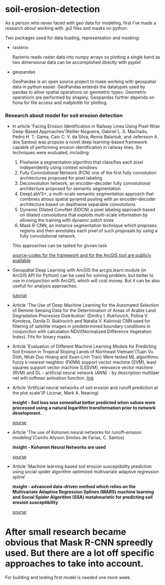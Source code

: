 # soil-erosion-detection

As a person who never faced with geo data for modeling, first I've made a research about  working with .jp2 files and masks on python.

Two packages used for data loading, representation and masking:
  - rasterio

    Rasterio reads raster data into numpy arrays so plotting a single band as two dimensional data can be accomplished directly with pyplot
  - geopandas

    GeoPandas is an open source project to make working with geospatial data in python easier. GeoPandas extends the datatypes used by pandas to allow spatial operations on geometric types. Geometric operations are performed by shapely. Geopandas further depends on fiona for file access and matplotlib for plotting.

### Research about model for soil erosion detection

- In article 'Facing Erosion Identification in Railway Lines Using Pixel-Wise Deep-Based Approaches'(Keiller Nogueira, Gabriel L. S. Machado, Pedro H. T. Gama, Caio C. V. da Silva, Remis Balaniuk, and Jefersson A. dos Santos) was  propose a novel deep learning-based framework capable of performing erosion identification in railway lines. Six techniques were evaluated, including:

  1. Pixelwise a segmentation algorithm that classifies each pixel independently using context
windows
  2. Fully Convolutional Network (FCN) one of the first fully convolution architectures proposed for pixel labeling
  3. Deconvolution network, an encoder–decoder fully convolutional architecture proposed for semantic segmentation
  4. DeepLabV3+, a multi-scale semantic segmentation approach that combines atrous spatial pyramid pooling with an encoder–decoder architecture based on depthwise separable convolutions
  5. Dynamic Dilated ConvNet (DDCN) a pixel labeling approach based on dilated convolutions that exploits multi-scale information by allowing the training with dynamic patch sizes
  6. Mask R-CNN, an instance segmentation technique which proposes regions and then annotates each pixel of such proposals by using a fully convolutional network.

  This approaches can be tasted for givven task
  
    [source-codes for the framework and for the ArcGIS tool are publicly available](https://github.com/Gabriellm2003/Deep-Learning-ArcGIS-Plugin)


- Geospatial Deep Learning with ArcGIS
the arcgis.learn module (in ArcGIS API for Python) can be used for solving problem, but better to use in conjunction with ArcGIS, which will cost money. But it can be also usefull for analysis approaches.

     [tutorial](https://www.youtube.com/watch?v=adrqRm4q5Ic&ab_channel=EsriEvents)
     
- Article 'The Use of Deep Machine Learning for the Automated Selection of Remote Sensing Data for the Determination of Areas of Arable Land Degradation Processes Distribution' (Dmitry I. Rukhovich, Polina V. Koroleva, Danila D. Rukhovich and Natalia V. Kalinina)
    CNN used for filtering of satellite images in predetermined boundary conditions in conjunction with calculation NDVI(Normalized Difference Vegetation Index). Fits for binary masks.
    
- Article 'Evaluation of Different Machine Learning Models for Predicting Soil Erosion in Tropical Sloping Lands of Northeast Vietnam'(Tuan Vu Dinh, Nhat-Duc Hoang and Xuan-Linh Tran)
    Were tested ML algorithms: fuzzy k-nearest neighbor (FKNN) support vector machine (SVM), least squares support vector machine (LSSVM), relevance vector machine (RVM) and DL - artificial neural network (ANN) - by description multilaer net wth softmax axtivation function.
    [link](https://www.hindawi.com/journals/aess/2021/6665485/)
    
    
- Article 'Artificial neural networks of soil erosion and runoff prediction at the plot scale'(P Licznar, Mark A. Nearing)

    **insight - Soil loss was somewhat better predicted when values were processed using a natural logarithm transformation prior to network development.** 
    
    [sourse](https://www.researchgate.net/publication/222403468_Artificial_neural_networks_of_soil_erosion_and_runoff_prediction_at_the_plot_scale)
    
- Article 'The use of Kohonen neural networks for runoff–erosion modeling'(Camilo Allyson Simões de Farias, C. Santos)

    **insight - Kohonen Neural Networks are used**
    
    [sourse](https://www.semanticscholar.org/paper/The-use-of-Kohonen-neural-networks-for-modeling-Farias-Santos/234fae4ec92ef8bfef8e6c66b81830b6b2238d71)
    
- Article 'Machine learning based soil erosion susceptibility prediction using social spider algorithm optimized multivariate adaptive regression spline'

  **insight - advanced data-driven method which relies on the Multivariate Adaptive Regression Splines (MARS) machine learning and Social Spider Algorithm (SSA) metaheuristic for predicting soil erosion susceptibility**
  
  [sourse](https://www.semanticscholar.org/paper/Machine-learning-based-soil-erosion-susceptibility-Vu-Tran/145583426be065fe9e859d7cea8030c54adade1d)

# After small research became obvious that Mask R-CNN spreedly used. But there are a lot off specific approaches to take into account.
For building and testing first model is needed one more week. 
